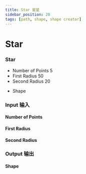 ```yaml
---
title: Star 星星
sidebar_position: 20
tags: [path, shape, shape creator]
---
```


# Star

<div className="patch-container">
    <div className="patch processor">
        <h3>Star</h3>
        <ul className="inputs">
            <li>Number of Points <span>5</span></li>
            <li>First Radius <span>50</span></li>
             <li>Second Radius <span>20</span></li>
        </ul>
        <ul className="outputs">
            <li>Shape</li>
        </ul>
    </div>
</div>


<div className="port-descriptions">
<div className="inputs">

### Input 输入

#### Number of Points

#### First Radius

#### Second Radius


</div>
<div className="outputs">

### Output 输出

#### Shape

</div>
</div>